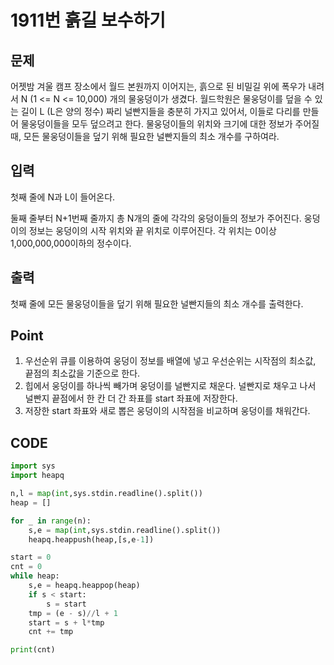 # 1911번 흙길 보수하기



## 문제

어젯밤 겨울 캠프 장소에서 월드 본원까지 이어지는, 흙으로 된 비밀길 위에 폭우가 내려서 N (1 <= N <= 10,000) 개의 물웅덩이가 생겼다. 월드학원은 물웅덩이를 덮을 수 있는 길이 L (L은 양의 정수) 짜리 널빤지들을 충분히 가지고 있어서, 이들로 다리를 만들어 물웅덩이들을 모두 덮으려고 한다. 물웅덩이들의 위치와 크기에 대한 정보가 주어질 때, 모든 물웅덩이들을 덮기 위해 필요한 널빤지들의 최소 개수를 구하여라.



## 입력

첫째 줄에 N과 L이 들어온다.

둘째 줄부터 N+1번째 줄까지 총 N개의 줄에 각각의 웅덩이들의 정보가 주어진다. 웅덩이의 정보는 웅덩이의 시작 위치와 끝 위치로 이루어진다. 각 위치는 0이상 1,000,000,000이하의 정수이다.



## 출력

첫째 줄에 모든 물웅덩이들을 덮기 위해 필요한 널빤지들의 최소 개수를 출력한다.



## Point



1. 우선순위 큐를 이용하여 웅덩이 정보를 배열에 넣고 우선순위는 시작점의 최소값, 끝점의 최소값을 기준으로 한다.
1. 힙에서 웅덩이를 하나씩 빼가며 웅덩이를 널빤지로 채운다. 널빤지로 채우고 나서 널빤지 끝점에서 한 칸 더 간 좌표를 start 좌표에 저장한다.
1. 저장한 start 좌표와 새로 뽑은 웅덩이의 시작점을 비교하며 웅덩이를 채워간다.



## CODE



```python
import sys
import heapq

n,l = map(int,sys.stdin.readline().split())
heap = []

for _ in range(n):
    s,e = map(int,sys.stdin.readline().split())
    heapq.heappush(heap,[s,e-1])

start = 0
cnt = 0
while heap:
    s,e = heapq.heappop(heap)
    if s < start:
        s = start
    tmp = (e - s)//l + 1
    start = s + l*tmp 
    cnt += tmp

print(cnt)
```

